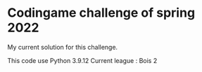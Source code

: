 # Codingame challenge of spring 2022
My current solution for this challenge.

This code use Python 3.9.12
Current league : Bois 2
